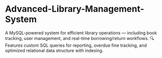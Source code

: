 # Advanced-Library-Management-System
A MySQL-powered system for efficient library operations — including book tracking, user management, and real-time borrowing/return workflows. 🔍 Features custom SQL queries for reporting, overdue fine tracking, and optimized relational data structure with indexing.
